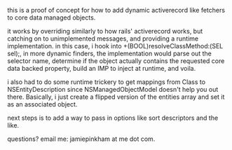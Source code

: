 this is a proof of concept for how to add dynamic activerecord like fetchers to core data managed objects.

it works by overriding similarly to how rails' activerecord works, but catching on to unimplemented messages, and providing a runtime implementation.  in this case, i hook into +(BOOL)resolveClassMethod:(SEL sel);, in more dynamic finders, the implementation would parse out the selector name, determine if the object actually contains the requested core data backed property, build an IMP to inject at runtime, and voila.

i also had to do some runtime trickery to get mappings from Class to NSEntityDescription since NSManagedObjectModel doesn't help you out there.  Basically, i just create a flipped version of the entities array and set it as an associated object.

next steps is to add a way to pass in options like sort descriptors and the like.

questions? email me: jamiepinkham at me dot com.